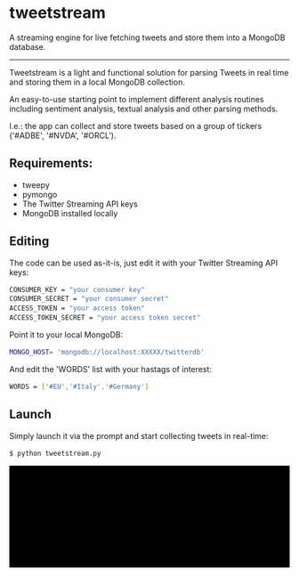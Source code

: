 # tweetstream
A streaming engine for live fetching tweets and store them into a MongoDB database.

------------- 
Tweetstream is a light and functional solution for parsing Tweets in real time and storing them in a local MongoDB collection.

An easy-to-use starting point to implement different analysis routines including sentiment analysis, textual analysis and other parsing methods.

I.e.: the app can collect and store tweets based on a group of tickers ('#ADBE', '#NVDA', '#ORCL').


Requirements:
------------- 
- tweepy
- pymongo
- The Twitter Streaming API keys
- MongoDB installed locally

Editing
-------
The code can be used as-it-is, just edit it with your Twitter Streaming API keys:

```bash
CONSUMER_KEY = "your consumer key"
CONSUMER_SECRET = "your consumer secret"
ACCESS_TOKEN = "your access token"
ACCESS_TOKEN_SECRET = "your access token secret"
```

Point it to your local MongoDB:

```bash
MONGO_HOST= 'mongodb://localhost:XXXXX/twitterdb'
```

And edit the 'WORDS' list with your hastags of interest:
```bash
WORDS = ['#EU','#Italy','#Germany']
```


Launch
------------- 

 Simply launch it via the prompt and start collecting tweets in real-time:
 ```bash
 $ python tweetstream.py
 ```

![](cmd1.gif)

